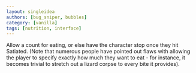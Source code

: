 ```yaml
---
layout: singleidea
authors: [bug_sniper, bubbles]
category: [vanilla]
tags: [nutrition, interface]
---
```

Allow a count for eating, or else have the character stop once they hit Satiated. (Note that numerous people have pointed out flaws with allowing the player to specify exactly how much they want to eat - for instance, it becomes trivial to stretch out a lizard corpse to every bite it provides).
